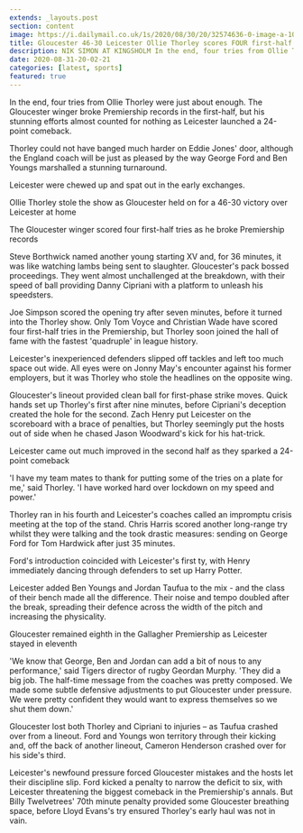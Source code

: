 ```yaml
---
extends: _layouts.post
section: content
image: https://i.dailymail.co.uk/1s/2020/08/30/20/32574636-0-image-a-106_1598814229546.jpg 
title: Gloucester 46-30 Leicester Ollie Thorley scores FOUR first-half tries and breaks records 
description: NIK SIMON AT KINGSHOLM In the end, four tries from Ollie Thorley were just about enough. The Gloucester winger broke Premiership records in the first-half. 
date: 2020-08-31-20-02-21 
categories: [latest, sports] 
featured: true 
--- 
```

In the end, four tries from Ollie Thorley were just about enough. The Gloucester winger broke Premiership records in the first-half, but his stunning efforts almost counted for nothing as Leicester launched a 24-point comeback.

Thorley could not have banged much harder on Eddie Jones' door, although the England coach will be just as pleased by the way George Ford and Ben Youngs marshalled a stunning turnaround.

Leicester were chewed up and spat out in the early exchanges.

Ollie Thorley stole the show as Gloucester held on for a 46-30 victory over Leicester at home

The Gloucester winger scored four first-half tries as he broke Premiership records

Steve Borthwick named another young starting XV and, for 36 minutes, it was like watching lambs being sent to slaughter. Gloucester's pack bossed proceedings. They went almost unchallenged at the breakdown, with their speed of ball providing Danny Cipriani with a platform to unleash his speedsters.

Joe Simpson scored the opening try after seven minutes, before it turned into the Thorley show. Only Tom Voyce and Christian Wade have scored four first-half tries in the Premiership, but Thorley soon joined the hall of fame with the fastest 'quadruple' in league history.

Leicester's inexperienced defenders slipped off tackles and left too much space out wide. All eyes were on Jonny May's encounter against his former employers, but it was Thorley who stole the headlines on the opposite wing.

Gloucester's lineout provided clean ball for first-phase strike moves. Quick hands set up Thorley's first after nine minutes, before Cipriani's deception created the hole for the second. Zach Henry put Leicester on the scoreboard with a brace of penalties, but Thorley seemingly put the hosts out of side when he chased Jason Woodward's kick for his hat-trick.

Leicester came out much improved in the second half as they sparked a 24-point comeback

'I have my team mates to thank for putting some of the tries on a plate for me,' said Thorley. 'I have worked hard over lockdown on my speed and power.'

Thorley ran in his fourth and Leicester's coaches called an impromptu crisis meeting at the top of the stand. Chris Harris scored another long-range try whilst they were talking and the took drastic measures: sending on George Ford for Tom Hardwick after just 35 minutes.

Ford's introduction coincided with Leicester's first ty, with Henry immediately dancing through defenders to set up Harry Potter.

Leicester added Ben Youngs and Jordan Taufua to the mix - and the class of their bench made all the difference. Their noise and tempo doubled after the break, spreading their defence across the width of the pitch and increasing the physicality.

Gloucester remained eighth in the Gallagher Premiership as Leicester stayed in eleventh

'We know that George, Ben and Jordan can add a bit of nous to any performance,' said Tigers director of rugby Geordan Murphy. 'They did a big job. The half-time message from the coaches was pretty composed. We made some subtle defensive adjustments to put Gloucester under pressure. We were pretty confident they would want to express themselves so we shut them down.'

Gloucester lost both Thorley and Cipriani to injuries – as Taufua crashed over from a lineout. Ford and Youngs won territory through their kicking and, off the back of another lineout, Cameron Henderson crashed over for his side's third.

Leicester's newfound pressure forced Gloucester mistakes and the hosts let their discipline slip. Ford kicked a penalty to narrow the deficit to six, with Leicester threatening the biggest comeback in the Premiership's annals. But Billy Twelvetrees' 70th minute penalty provided some Gloucester breathing space, before Lloyd Evans's try ensured Thorley's early haul was not in vain.

